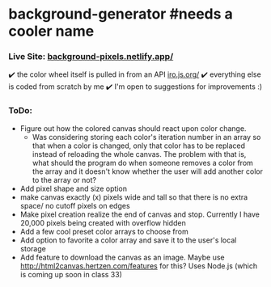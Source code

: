 # background-generator #needs a cooler name
### Live Site: <a href="https://background-pixels.netlify.app/" target="_blank">background-pixels.netlify.app/</a>

✔️ the color wheel itself is pulled in from an API  <a href="https://iro.js.org/" target="_blank">iro.js.org/</a>
✔️ everything else is coded from scratch by me
✔️ I'm open to suggestions for improvements :)

### ToDo:
* Figure out how the colored canvas should react upon color change. 
    * Was considering storing each color's iteration number in an array so that when a color is changed, only that color has to be replaced instead of reloading the whole canvas. The problem with that is, what should the program do when someone removes a color from the array and it doesn't know whether the user will add another color to the array or not? 
* Add pixel shape and size option
* make canvas exactly (x) pixels wide and tall so that there is no extra space/ no cutoff pixels on edges
* Make pixel creation realize the end of canvas and stop. Currently I have 20,000 pixels being created with overflow hidden
* Add a few cool preset color arrays to choose from
* Add option to favorite a color array and save it to the user's local storage
* Add feature to download the canvas as an image. Maybe use http://html2canvas.hertzen.com/features for this? Uses Node.js (which is coming up soon in class 33)